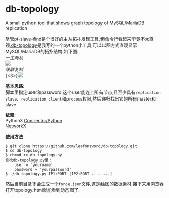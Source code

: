 db-topology
===========

A small python tool that shows graph topology of MySQL/MariaDB replication

尽管pt-slave-find是个很好的主从拓扑发现工具,但命令行看起来毕竟不太直观,[db-topology](https://github.com/leafonsword/db-topology)是我写的一个python小工具,可以以图方式直观显示MySQL/MariaDB的拓扑结构.如下图:  
*一主两从*  
![](/content/images/2014/Aug/2014-08-31-19-36-01-----fs8.png)  
*级联复制*  
{<3>}![](/content/images/2014/Aug/2014-08-31-17-26-12-----fs8.png)

**基本思路:**  
脚本里指定user和password,这个user能连上所有节点,且至少具有`replication slave`、`replication client`和`process`权限,然后递归找出它的所有master和slave.  

**依赖:**  
Python3
[Connector/Python](http://dev.mysql.com/downloads/connector/python/)  
[NetworkX](http://networkx.github.io/)

**使用方法**  
```shell
$ git clone https://github.com/leafonsword/db-topology.git
$ cd db-topology
$ chmod +x db-topology.py
修改db-topology.py里：
	user = 'yourname'
	password = 'yourpassword'
$ ./db-topology.py IP1:PORT [IP2:PORT ........]
```
然后当前目录下会生成一个`force.json`文件,这是绘图的数据素材,接下来用浏览器打开topology.html就能看到动态图了.
